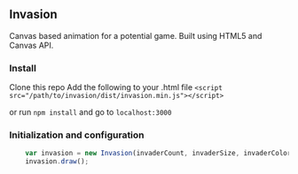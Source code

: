 ## Invasion

Canvas based animation for a potential game. Built using HTML5 and Canvas API.

### Install

Clone this repo
Add the following to your .html file
`<script src="/path/to/invasion/dist/invasion.min.js"></script>`

or 
run `npm install` and go to `localhost:3000`


### Initialization and configuration
```js
    var invasion = new Invasion(invaderCount, invaderSize, invaderColor, gridSize, gridColor);
    invasion.draw();
```